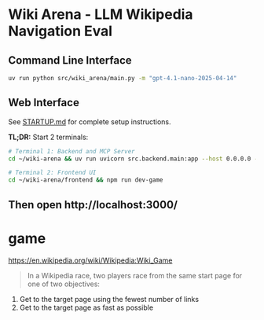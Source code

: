 # Wiki Arena - LLM Wikipedia Navigation Eval

## Command Line Interface

```bash
uv run python src/wiki_arena/main.py -m "gpt-4.1-nano-2025-04-14"
```

## Web Interface

See [STARTUP.md](STARTUP.md) for complete setup instructions.

**TL;DR:** Start 2 terminals:
```bash
# Terminal 1: Backend and MCP Server
cd ~/wiki-arena && uv run uvicorn src.backend.main:app --host 0.0.0.0 --port 8000 --reload

# Terminal 2: Frontend UI
cd ~/wiki-arena/frontend && npm run dev-game
```
Then open http://localhost:3000/
---

# game
https://en.wikipedia.org/wiki/Wikipedia:Wiki_Game
> In a Wikipedia race, two players race from the same start page for one of two objectives:
1. Get to the target page using the fewest number of links
2. Get to the target page as fast as possible


